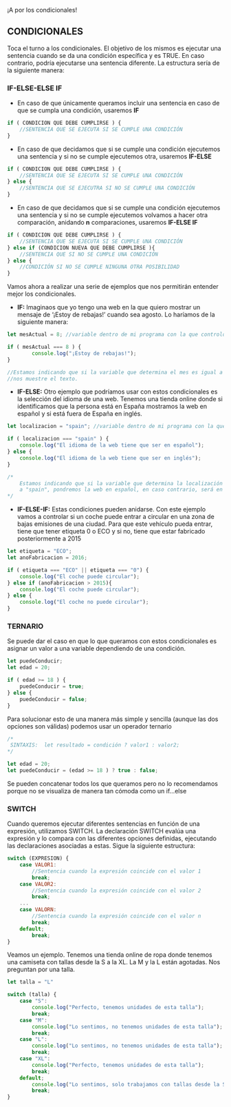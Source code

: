 ¡A por los condicionales!


## CONDICIONALES

Toca el turno a los condicionales. El objetivo de los mismos es ejecutar una sentencia cuando se da una condición específica y es TRUE. En caso contrario, podría ejecutarse una sentencia diferente. La estructura sería de la siguiente manera:


### **IF-ELSE-ELSE IF**

- En caso de que únicamente queramos incluir una sentencia en caso de que se cumpla una condición, usaremos **IF**


```jsx
if ( CONDICION QUE DEBE CUMPLIRSE ) {
	//SENTENCIA QUE SE EJECUTA SI SE CUMPLE UNA CONDICIÓN
}
```


- En caso de que decidamos que si se cumple una condición ejecutemos una sentencia y si no se cumple ejecutemos otra, usaremos **IF-ELSE**


```jsx
if ( CONDICION QUE DEBE CUMPLIRSE ) {
	//SENTENCIA QUE SE EJECUTA SI SE CUMPLE UNA CONDICIÓN
} else {
	//SENTENCIA QUE SE EJECUTRA SI NO SE CUMPLE UNA CONDICIÓN
}
```


- En caso de que decidamos que si se cumple una condición ejecutemos una sentencia y si no se cumple ejecutemos volvamos a hacer otra comparación, anidando **n** comparaciones,  usaremos **IF-ELSE IF**


```jsx
if ( CONDICION QUE DEBE CUMPLIRSE ) {
	//SENTENCIA QUE SE EJECUTA SI SE CUMPLE UNA CONDICIÓN
} else if (CONDICION NUEVA QUE DEBE CUMPLIRSE ){
	//SENTENCIA QUE SI NO SE CUMPLE UNA CONDICIÓN
} else {
	//CONDICIÓN SI NO SE CUMPLE NINGUNA OTRA POSIBILIDAD
}
```


Vamos ahora a realizar una serie de ejemplos que nos permitirán entender mejor los condicionales. 

- **IF:** Imaginaos que yo tengo una web en la que quiero mostrar un mensaje de ‘¡Estoy de rebajas!’ cuando sea agosto. Lo haríamos de la siguiente manera:


```jsx
let mesActual = 8; //variable dentro de mi programa con la que controlo el mes

if ( mesActual === 8 ) {
		console.log("¡Estoy de rebajas!");
}

//Estamos indicando que si la variable que determina el mes es igual a 8 (Agosto)
//nos muestre el texto.
```


- **IF-ELSE:** Otro ejemplo que podríamos usar con estos condicionales es la selección del idioma de una web. Tenemos una tienda online donde si identificamos que la persona está en España mostramos la web en español y si está fuera de España en inglés.


```jsx
let localizacion = "spain"; //variable dentro de mi programa con la que controla la localización

if ( localizacion === "spain" ) {
	console.log("El idioma de la web tiene que ser en español");
} else {
	console.log("El idioma de la web tiene que ser en inglés");
}

/*
	Estamos indicando que si la variable que determina la localización es igual 
	a "spain", pondremos la web en español, en caso contrario, será en inglés.
*/
```


- **IF-ELSE-IF:** Estas condiciones pueden anidarse. Con este ejemplo vamos a controlar si un coche puede entrar a circular en una zona de bajas emisiones de una ciudad. Para que este vehículo pueda entrar, tiene que tener etiqueta 0 o ECO y si no, tiene que estar fabricado posteriormente a 2015


```jsx
let etiqueta = "ECO";
let anoFabricacion = 2016;

if ( etiqueta === "ECO" || etiqueta === "0") {
	console.log("El coche puede circular");
} else if (anoFabricacion > 2015){
	console.log("El coche puede circular");
} else {
	console.log("El coche no puede circular");
}
```


### TERNARIO

Se puede dar el caso en que lo que queramos con estos condicionales es asignar un valor a una variable dependiendo de una condición.


```jsx
let puedeConducir;
let edad = 20;

if ( edad >= 18 ) {
	puedeConducir = true;
} else {
	puedeConducir = false;
}
```
 

Para solucionar esto de una manera más simple y sencilla (aunque las dos opciones son válidas) podemos usar un operador ternario


```jsx
/* 
 SINTAXIS:  let resultado = condición ? valor1 : valor2;
*/

let edad = 20;
let puedeConducir = (edad >= 18 ) ? true : false;

```


Se pueden concatenar todos los que queramos  pero no lo recomendamos porque no se visualiza de manera tan cómoda como un if…else


### **SWITCH**

Cuando queremos ejecutar diferentes sentencias en función de una expresión, utilizamos SWITCH. La declaración SWITCH evalúa una expresión y lo compara con las diferentes opciones definidas, ejecutando las declaraciones asociadas a estas. Sigue la siguiente estructura:


```jsx
switch (EXPRESION) {
	case VALOR1:
		//Sentencia cuando la expresión coincide con el valor 1
		break;
	case VALOR2:
		//Sentencia cuando la expresión coincide con el valor 2
		break;
	...
	case VALORN:
		//Sentencia cuando la expresión coincide con el valor n
		break;
	default;
		break;
}
```


Veamos un ejemplo. Tenemos una tienda online de ropa donde tenemos una camiseta con tallas desde la S a la XL. La M y la L están agotadas. Nos preguntan por una talla.


```jsx
let talla = "L"

switch (talla) {
	case "S":
		console.log("Perfecto, tenemos unidades de esta talla");
		break;
	case "M":
		console.log("Lo sentimos, no tenemos unidades de esta talla");
		break;
	case "L":
		console.log("Lo sentimos, no tenemos unidades de esta talla");
		break;
	case "XL":
		console.log("Perfecto, tenemos unidades de esta talla");
		break;
	default;
		console.log("Lo sentimos, solo trabajamos con tallas desde la S a la XL");
		break;
}
```